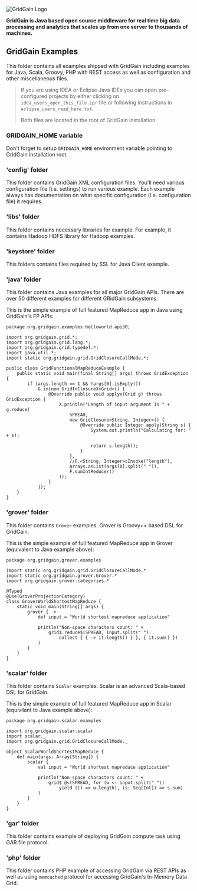 ![GridGain Logo](http://www.gridgain.com/images/logo/logo_mid.png "GridGain Logo")

**GridGain is Java based open source middleware for real time big data processing and analytics that scales up from one server to thousands of machines.**

## GridGain Examples
This folder contains all examples shipped with GridGain including examples for Java, Scala, Groovy, PHP with REST access as well as configuration and other miscellaneous files.

> If you are using IDEA or Eclipse Java IDEs you can open pre-configured projects by either clicking on `idea_users_open_this_file.ipr` file or following instructions in `eclipse_users_read_here.txt`. 
> 
>
> Both files are located in the root of GridGain installation.

### GRIDGAIN_HOME variable
Don't forget to setup `GRIDGAIN_HOME` environment variable pointing to GridGain installation root. 

### 'config' folder
This folder contains GridGain XML configuration files. You'll need various configuration file (i.e. settings) to run various example. Each example always has documentation on what specific configuration (i.e. configuration file) it requires.

### 'libs' folder
This folder contains necessary libraries for example. For example, it contains Hadoop HDFS library for Hadoop examples.

### 'keystore' folder
This folders contains files required by SSL for Java Client example.

### 'java' folder
This folder contains Java examples for all major GridGain APIs. There are over 50 different examples for different GRidGain subsystems.

This is the simple example of full featured MapReduce app in Java using GridGain's FP APIs:

    package org.gridgain.examples.helloworld.api30;

    import org.gridgain.grid.*;
    import org.gridgain.grid.lang.*;
    import org.gridgain.grid.typedef.*;
    import java.util.*;
    import static org.gridgain.grid.GridClosureCallMode.*;

    public class GridFunctionalMapReduceExample {
        public static void main(final String[] args) throws GridException {
            if (args.length == 1 && !args[0].isEmpty())
                G.in(new GridInClosureX<Grid>() {
                    @Override public void applyx(Grid g) throws GridException {
                        X.println("Length of input argument is " + g.reduce(
                            SPREAD,
                            new GridClosure<String, Integer>() {
                                @Override public Integer apply(String s) {
                                    System.out.println("Calculating for: " + s);

                                    return s.length();
                                }
                            },
                            //F.<String, Integer>cInvoke("length"),
                            Arrays.asList(args[0].split(" ")),
                            F.sumIntReducer()
                        ));
                    }
                });
        }
    }


### 'grover' folder
This folder contains `Grover` examples. Grover is Groovy++ based DSL for GridGain.

This is the simple example of full featured MapReduce app in Grover (equivalent to Java example above):

    package org.gridgain.grover.examples

    import static org.gridgain.grid.GridClosureCallMode.*
    import static org.gridgain.grover.Grover.*
    import org.gridgain.grover.categories.*

    @Typed
    @Use(GroverProjectionCategory)
    class GroverWorldShortestMapReduce {
        static void main(String[] args) {
            grover { ->
                def input = "World shortest mapreduce application"

                println("Non-space characters count: " +
                    grid$.reduce$(SPREAD, input.split(" ").
                    	collect { { -> it.length() } }, { it.sum() })
                )
            }
        }
    }


### 'scalar' folder
This folder contains `Scalar` examples. Scalar is an advanced Scala-based DSL for GridGain.

This is the simple example of full featured MapReduce app in Scalar (equivilant to Java example above):
 
    package org.gridgain.scalar.examples
	
    import org.gridgain.scalar.scalar
    import scalar._
    import org.gridgain.grid.GridClosureCallMode._
    
    object ScalarWorldShortestMapReduce {
        def main(args: Array[String]) {
            scalar {
                val input = "World shortest mapreduce application"
    
                println("Non-space characters count: " +
                    grid$ @<(SPREAD, for (w <- input.split(" ")) 
                        yield (() => w.length), (s: Seq[Int]) => s.sum)
                )
            }
        }    
    }
	

### 'gar' folder
This folder contains example of deploying GridGain compute task using GAR file protocol.

### 'php' folder
This folder contains PHP example of accessing GridGain via REST APIs as well as using `memcached` protocol for accessing GridGain's In-Memory Data Grid.




